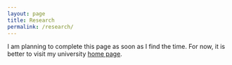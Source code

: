 ```yaml
---
layout: page
title: Research
permalink: /research/
---
```


I am planning to complete this page as soon as I find the time. For now, it is better to visit my university [home page][univ].

[univ]: https://distrinet.cs.kuleuven.be/people/EmadHeydariBeni